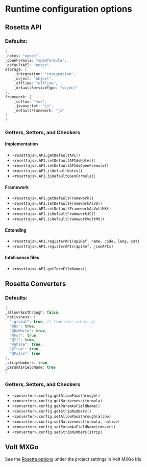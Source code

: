 # Runtime configuration options

## Rosetta API

### Defaults:

```java
{
_notes: "notes",
_openFormula: "openformula",
_defaultAPI: "notes",
storage: {
    _integration: "integration",
    _object: "object",
    _offline: "offline",
    _defaultServiceType: "object"
},
framework: {
    _voltmx: "vmx",
    _javascript: "js",
    _defaultFramework: "js"
}
}

```
### Getters, Setters, and Checkers

#### Implementation

- `<rosettajs>.API.getDefaultAPI()`
- `<rosettajs>.API.setDefaultAPIAsNotes()`
- `<rosettajs>.API.setDefaultAPIAsOpenFormula()`
- `<rosettajs>.API.isDefaultNotes()`
- `<rosettajs>.API.isDefaultOpenFormula()`

#### Framework

- `<rosettajs>.API.getDefaultFramework()`
- `<rosettajs>.API.setDefaultFrameworkAsJS()`
- `<rosettajs>.API.setDefaultFrameworkAsVoltMX()`
- `<rosettajs>.API.isDefaultFrameworkJS()`
- `<rosettajs>.API.isDefaultFrameworkVoltMX()`

#### Extending

- `<rosettajs>.API.registerAPI(apiRef, name, code, lang, cat)`
- `<rosettajs>.API.registerAPIs(apiRef, jsonAPIs)`

#### Intellisense files

- `<rosettajs>.API.getTernFileNames()`

## Rosetta Converters

### Defaults:

```java
{
_allowPassthrough: false,
_nativeness: {
  "_global": true, // true =all native js
  "@Do": true,
  "@DoWhile": true,
  "@For": true,
  "@If": true,
  "@While": true,
  "@True": true,
  "@False": true
},
_stripNumbers: true,
_paramAsFieldName: true
}
```

### Getters, Setters, and Checkers

- `<converter>.config.getAllowPassthrough()`
- `<converter>.config.getNativeness(formula)`
- `<converter>.config.getParamAsFieldName()`
- `<converter>.config.getStripNumbers()`
- `<converter>.config.setAllowPassthrough(allow)`
- `<converter>.config.setNativeness(formula, native)`
- `<converter>.config.setParamAsFieldName(convert)`
- `<converter>.config.setStripNumbers(strip)`

## Volt MXGo

See the [Rosetta options](../howto/configrosetta.md) under the project settings in Volt MXGo Iris.
